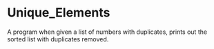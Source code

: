 Unique_Elements
===============

A program when given a list of numbers with duplicates, prints out the sorted list with duplicates removed.
